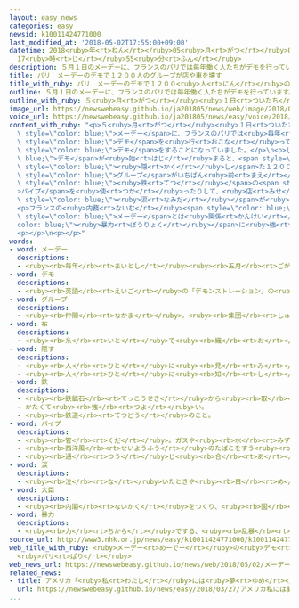 ```yaml
---
layout: easy_news
categories: easy
newsid: k10011424771000
last_modified_at: '2018-05-02T17:55:00+09:00'
datetime: 2018<ruby>年<rt>ねん</rt></ruby>05<ruby>月<rt>がつ</rt></ruby>02<ruby>日<rt>にち</rt></ruby>
  17<ruby>時<rt>じ</rt></ruby>55<ruby>分<rt>ふん</rt></ruby>
description: ５月１日のメーデーに、フランスのパリでは毎年働く人たちがデモを行っています。
title: パリ　メーデーのデモで１２００人のグループが店や車を壊す
title_with_ruby: パリ　メーデーのデモで１２００<ruby>人<rt>にん</rt></ruby>のグループが<ruby>店<rt>みせ</rt></ruby>や<ruby>車<rt>くるま</rt></ruby>を<ruby>壊<rt>こわ</rt></ruby>す
outline: ５月１日のメーデーに、フランスのパリでは毎年働く人たちがデモを行っています。
outline_with_ruby: ５<ruby>月<rt>がつ</rt></ruby><ruby>１日<rt>ついたち</rt></ruby>のメーデーに、フランスのパリでは<ruby>毎年<rt>まいとし</rt></ruby><ruby>働<rt>はたら</rt></ruby>く<ruby>人<rt>ひと</rt></ruby>たちがデモを<ruby>行<rt>おこな</rt></ruby>っています。
image_url: https://newswebeasy.github.io/ja201805/news/web/image/2018/05/02/K10011424771_1805020447_1805020451_01_03.jpg
voice_url: https://newswebeasy.github.io/ja201805/news/easy/voice/2018/05/02/k10011424771000.mp4
content_with_ruby: "<p>５<ruby>月<rt>がつ</rt></ruby><ruby>１日<rt>ついたち</rt></ruby>の<span\
  \ style=\"color: blue;\">メーデー</span>に、フランスのパリでは<ruby>毎年<rt>まいとし</rt></ruby><ruby>働<rt>はたら</rt></ruby>く<ruby>人<rt>ひと</rt></ruby>たちが<span\
  \ style=\"color: blue;\">デモ</span>を<ruby>行<rt>おこな</rt></ruby>っています。<ruby>今年<rt>ことし</rt></ruby>も２<ruby>万<rt>まん</rt></ruby><ruby>人<rt>にん</rt></ruby>ぐらいが<ruby>集<rt>あつ</rt></ruby>まって<span\
  \ style=\"color: blue;\">デモ</span>をすることになっていました。</p>\n<p>しかし、<span style=\"color:\
  \ blue;\">デモ</span>が<ruby>始<rt>はじ</rt></ruby>まると、<span style=\"color: blue;\"><ruby>布<rt>ぬの</rt></ruby></span>などで<ruby>顔<rt>かお</rt></ruby>を<span\
  \ style=\"color: blue;\"><ruby>隠<rt>かく</rt></ruby>し</span>た１２００<ruby>人<rt>にん</rt></ruby>ぐらいの<span\
  \ style=\"color: blue;\">グループ</span>がいちばん<ruby>前<rt>まえ</rt></ruby>に<ruby>出<rt>で</rt></ruby>てきました。そして、<ruby>火炎<rt>かえん</rt></ruby><ruby>瓶<rt>びん</rt></ruby>を<ruby>投<rt>な</rt></ruby>げて<ruby>火<rt>ひ</rt></ruby>をつけたり、<span\
  \ style=\"color: blue;\"><ruby>鉄<rt>てつ</rt></ruby></span>の<span style=\"color: blue;\"\
  >パイプ</span>を<ruby>使<rt>つか</rt></ruby>ったりして、<ruby>店<rt>みせ</rt></ruby>や<ruby>車<rt>くるま</rt></ruby>を<ruby>壊<rt>こわ</rt></ruby>しました。<ruby>警察<rt>けいさつ</rt></ruby>は、<span\
  \ style=\"color: blue;\"><ruby>涙<rt>なみだ</rt></ruby></span>が<ruby>出<rt>で</rt></ruby>るガスや<ruby>水<rt>みず</rt></ruby>を<ruby>使<rt>つか</rt></ruby>ってやめさせようとしました。そして、２００<ruby>人<rt>にん</rt></ruby>ぐらいを<ruby>捕<rt>つか</rt></ruby>まえました。</p>\n\
  <p>フランスの<ruby>内務<rt>ないむ</rt></ruby><span style=\"color: blue;\"><ruby>大臣<rt>だいじん</rt></ruby></span>は「<span\
  \ style=\"color: blue;\">メーデー</span>とは<ruby>関係<rt>かんけい</rt></ruby>がない<span style=\"\
  color: blue;\"><ruby>暴力<rt>ぼうりょく</rt></ruby></span>に<ruby>強<rt>つよ</rt></ruby>く<ruby>反対<rt>はんたい</rt></ruby>する」と<ruby>言<rt>い</rt></ruby>いました。</p>\n\
  <p></p>\n<p></p>"
words:
- word: メーデー
  descriptions:
  - <ruby><rb>毎年</rb><rt>まいとし</rt></ruby><ruby><rb>五月</rb><rt>ごがつ</rt></ruby><ruby><rb>一日</rb><rt>ついたち</rt></ruby>に<ruby><rb>行</rb><rt>おこな</rt></ruby>われる、<ruby><rb>世界的</rb><rt>せかいてき</rt></ruby>な<ruby><rb>労働者</rb><rt>ろうどうしゃ</rt></ruby>の<ruby><rb>祭典</rb><rt>さいてん</rt></ruby>。
- word: デモ
  descriptions:
  - <ruby><rb>英語</rb><rt>えいご</rt></ruby>の「デモンストレーション」の<ruby><rb>略</rb><rt>りゃく</rt></ruby>。<ruby><rb>自分</rb><rt>じぶん</rt></ruby>たちの<ruby><rb>考</rb><rt>かんが</rt></ruby>えを<ruby><rb>相手</rb><rt>あいて</rt></ruby>に<ruby><rb>認</rb><rt>みと</rt></ruby>めさせようとして、<ruby><rb>大勢</rb><rt>おおぜい</rt></ruby>が<ruby><rb>集</rb><rt>あつ</rt></ruby>まって<ruby><rb>自分</rb><rt>じぶん</rt></ruby>たちの<ruby><rb>勢</rb><rt>いきお</rt></ruby>いを<ruby><rb>示</rb><rt>しめ</rt></ruby>すこと。また、そのための<ruby><rb>行進</rb><rt>こうしん</rt></ruby>。
- word: グループ
  descriptions:
  - <ruby><rb>仲間</rb><rt>なかま</rt></ruby>。<ruby><rb>集団</rb><rt>しゅうだん</rt></ruby>。
- word: 布
  descriptions:
  - <ruby><rb>糸</rb><rt>いと</rt></ruby>で<ruby><rb>織</rb><rt>お</rt></ruby>った<ruby><rb>物</rb><rt>もの</rt></ruby>。<ruby><rb>織物</rb><rt>おりもの</rt></ruby>。きれ。
- word: 隠す
  descriptions:
  - <ruby><rb>人</rb><rt>ひと</rt></ruby>に<ruby><rb>見</rb><rt>み</rt></ruby>えないようにする。
  - <ruby><rb>人</rb><rt>ひと</rt></ruby>に<ruby><rb>知</rb><rt>し</rt></ruby>られないようにする。<ruby><rb>秘密</rb><rt>ひみつ</rt></ruby>にする。
- word: 鉄
  descriptions:
  - <ruby><rb>鉄鉱石</rb><rt>てっこうせき</rt></ruby>から<ruby><rb>取</rb><rt>と</rt></ruby>り<ruby><rb>出</rb><rt>だ</rt></ruby>した<ruby><rb>金属</rb><rt>きんぞく</rt></ruby>。かたくて<ruby><rb>使</rb><rt>つか</rt></ruby>いみちが<ruby><rb>広</rb><rt>ひろ</rt></ruby>い。
  - かたくて<ruby><rb>強</rb><rt>つよ</rt></ruby>い。
  - <ruby><rb>鉄道</rb><rt>てつどう</rt></ruby>のこと。
- word: パイプ
  descriptions:
  - <ruby><rb>管</rb><rt>くだ</rt></ruby>。ガスや<ruby><rb>水</rb><rt>みず</rt></ruby>などを<ruby><rb>送</rb><rt>おく</rt></ruby>るのに<ruby><rb>使</rb><rt>つか</rt></ruby>う<ruby><rb>管</rb><rt>くだ</rt></ruby>。
  - <ruby><rb>西洋風</rb><rt>せいようふう</rt></ruby>のたばこをすう<ruby><rb>用具</rb><rt>ようぐ</rt></ruby>。
  - <ruby><rb>通</rb><rt>つう</rt></ruby>じ<ruby><rb>合</rb><rt>あ</rt></ruby>うようにすること。
- word: 涙
  descriptions:
  - <ruby><rb>泣</rb><rt>な</rt></ruby>いたときや<ruby><rb>目</rb><rt>め</rt></ruby>にごみが<ruby><rb>入</rb><rt>はい</rt></ruby>ったときなどに、<ruby><rb>目</rb><rt>め</rt></ruby>から<ruby><rb>出</rb><rt>で</rt></ruby>る<ruby><rb>水</rb><rt>みず</rt></ruby>のようなもの。
- word: 大臣
  descriptions:
  - <ruby><rb>内閣</rb><rt>ないかく</rt></ruby>をつくり、<ruby><rb>国</rb><rt>くに</rt></ruby>の<ruby><rb>政治</rb><rt>せいじ</rt></ruby>で、もっとも<ruby><rb>責任</rb><rt>せきにん</rt></ruby>のある<ruby><rb>人</rb><rt>ひと</rt></ruby>。<ruby><rb>総理大臣</rb><rt>そうりだいじん</rt></ruby>と<ruby><rb>国務大臣</rb><rt>こくむだいじん</rt></ruby>とがある。
- word: 暴力
  descriptions:
  - <ruby><rb>力</rb><rt>ちから</rt></ruby>でする、<ruby><rb>乱暴</rb><rt>らんぼう</rt></ruby>な<ruby><rb>行</rb><rt>おこな</rt></ruby>い。
source_url: http://www3.nhk.or.jp/news/easy/k10011424771000/k10011424771000.html
web_title_with_ruby: <ruby>メーデー<rt>めーでー</rt></ruby>の<ruby>デモ<rt>でも</rt></ruby>で<ruby>過激<rt>かげき</rt></ruby><ruby>グループ<rt>ぐるーぷ</rt></ruby><ruby>暴徒化<rt>ぼうとか</rt></ruby>
  <ruby>パリ<rt>ぱり</rt></ruby>
web_news_url: https://newswebeasy.github.io/news/web/2018/05/02/メーデーのデモで過激グループ暴徒化-パリ
related_news:
- title: アメリカ「<ruby>私<rt>わたし</rt></ruby>には<ruby>夢<rt>ゆめ</rt></ruby>がある」<ruby>祖父<rt>そふ</rt></ruby>と<ruby>同<rt>おな</rt></ruby>じ<ruby>言葉<rt>ことば</rt></ruby>で<ruby>銃<rt>じゅう</rt></ruby>に<ruby>反対<rt>はんたい</rt></ruby>する
  url: https://newswebeasy.github.io/news/easy/2018/03/27/アメリカ私には夢がある祖父と同じ言葉で銃に反対する
...
```

